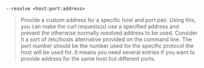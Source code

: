`--resolve <host:port:address>`

> Provide a custom address for a specific host and port pair. Using this, you can make the curl requests(s) use a specified address and prevent the otherwise normally resolved address to be used. Consider  it a sort of /etc/hosts alternative provided on the command line. The port number should be the number used for the specific protocol the host will be used for. It means you need several entries if you want to provide address for the same host but different ports.
